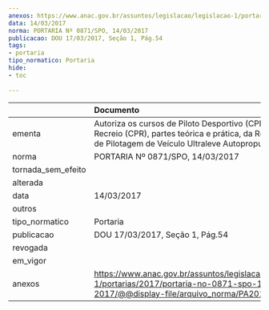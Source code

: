 ```yaml
---
anexos: https://www.anac.gov.br/assuntos/legislacao/legislacao-1/portarias/2017/portaria-no-0871-spo-14-03-2017/@@display-file/arquivo_norma/PA2017-0871.pdf
data: 14/03/2017
norma: PORTARIA Nº 0871/SPO, 14/03/2017
publicacao: DOU 17/03/2017, Seção 1, Pág.54
tags:
- portaria
tipo_normatico: Portaria
hide: 
- toc 
 
---
```


|                    | Documento                                                                                                                                                                 |
|:-------------------|:--------------------------------------------------------------------------------------------------------------------------------------------------------------------------|
| ementa             | Autoriza os cursos de Piloto Desportivo (CPD) e Piloto de Recreio (CPR), partes teórica e prática, da Romaer Escola de Pilotagem de Veículo Ultraleve Autopropulsão Ltda. |
| norma              | PORTARIA Nº 0871/SPO, 14/03/2017                                                                                                                                          |
| tornada_sem_efeito |                                                                                                                                                                           |
| alterada           |                                                                                                                                                                           |
| data               | 14/03/2017                                                                                                                                                                |
| outros             |                                                                                                                                                                           |
| tipo_normatico     | Portaria                                                                                                                                                                  |
| publicacao         | DOU 17/03/2017, Seção 1, Pág.54                                                                                                                                           |
| revogada           |                                                                                                                                                                           |
| em_vigor           |                                                                                                                                                                           |
| anexos             | https://www.anac.gov.br/assuntos/legislacao/legislacao-1/portarias/2017/portaria-no-0871-spo-14-03-2017/@@display-file/arquivo_norma/PA2017-0871.pdf                      |